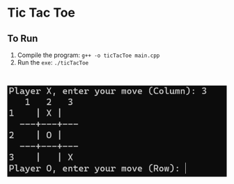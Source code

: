 # Tic Tac Toe

## To Run

1. Compile the program: `g++ -o ticTacToe main.cpp`
2. Run the `exe`: `./ticTacToe`

<br />

![TicTacToe](./ticTacToe.png)